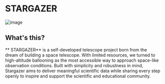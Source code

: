 # STARGAZER
![image](https://github.com/user-attachments/assets/fbaa81f7-76bb-422f-92ce-3fdc86e60650)

## What's this?  
** STARGAZER** is a self-developed telescope project born from the dream of building a space telescope. 
With limited resources, we turned to high-altitude ballooning as the most accessible way to approach space-like observation conditions. 
Built with simplicity and robustness in mind, Stargazer aims to deliver meaningful scientific data while sharing every step openly to inspire and support the scientific and educational community.
